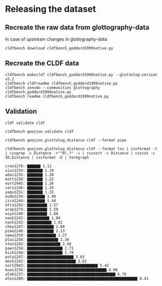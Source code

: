 # Releasing the dataset

## Recreate the raw data from glottography-data

In case of upstream changes in glottography-data:
```shell
cldfbench download cldfbench_goddard1999native.py
```

## Recreate the CLDF data

```shell
cldfbench makecldf cldfbench_goddard1999native.py --glottolog-version v5.2
cldfbench cldfreadme cldfbench_goddard1999native.py
cldfbench zenodo --communities glottography cldfbench_goddard1999native.py
cldfbench readme cldfbench_goddard1999native.py
```

## Validation

```shell
cldf validate cldf
```

```shell
cldfbench geojson.validate cldf
```

```shell
cldfbench geojson.glottolog_distance cldf --format pipe
```

```shell
cldfbench geojson.glottolog_distance cldf --format tsv | csvformat -t | csvgrep -c Distance -r"^0\.?" -i | csvsort -c Distance | csvcut -c ID,Distance | csvformat -E | termgraph
```

```
cree1270: ▇▇▇▇▇▇ 1.12 
sius1254: ▇▇▇▇▇▇▇ 1.19 
adai1235: ▇▇▇▇▇▇▇ 1.20 
matt1238: ▇▇▇▇▇▇▇ 1.22 
nort2945: ▇▇▇▇▇▇▇ 1.26 
sars1236: ▇▇▇▇▇▇▇ 1.29 
yaqu1251: ▇▇▇▇▇▇▇ 1.33 
eude1234: ▇▇▇▇▇▇▇▇ 1.40 
jica1244: ▇▇▇▇▇▇▇▇ 1.44 
otta1242: ▇▇▇▇▇▇▇▇▇ 1.57 
arap1274: ▇▇▇▇▇▇▇▇▇ 1.59 
wiyo1248: ▇▇▇▇▇▇▇▇▇ 1.68 
nauk1242: ▇▇▇▇▇▇▇▇▇▇ 1.84 
nask1242: ▇▇▇▇▇▇▇▇▇▇▇ 1.92 
chey1247: ▇▇▇▇▇▇▇▇▇▇▇▇ 2.08 
pima1248: ▇▇▇▇▇▇▇▇▇▇▇▇ 2.13 
nawa1259: ▇▇▇▇▇▇▇▇▇▇▇▇▇ 2.27 
plai1258: ▇▇▇▇▇▇▇▇▇▇▇▇▇▇ 2.36 
ston1242: ▇▇▇▇▇▇▇▇▇▇▇▇▇▇▇ 2.56 
pawn1254: ▇▇▇▇▇▇▇▇▇▇▇▇▇▇▇▇ 2.71 
kick1244: ▇▇▇▇▇▇▇▇▇▇▇▇▇▇▇▇ 2.78 
pota1247: ▇▇▇▇▇▇▇▇▇▇▇▇▇▇▇▇▇▇▇▇▇ 3.63 
mesk1242: ▇▇▇▇▇▇▇▇▇▇▇▇▇▇▇▇▇▇▇▇▇▇ 3.82 
nort2943: ▇▇▇▇▇▇▇▇▇▇▇▇▇▇▇▇▇▇▇▇▇▇▇▇▇▇▇▇▇▇▇▇ 5.42 
koas1236: ▇▇▇▇▇▇▇▇▇▇▇▇▇▇▇▇▇▇▇▇▇▇▇▇▇▇▇▇▇▇▇▇▇▇▇▇ 6.08 
alab1237: ▇▇▇▇▇▇▇▇▇▇▇▇▇▇▇▇▇▇▇▇▇▇▇▇▇▇▇▇▇▇▇▇▇▇▇▇▇▇▇▇ 6.79 
aleu1260: ▇▇▇▇▇▇▇▇▇▇▇▇▇▇▇▇▇▇▇▇▇▇▇▇▇▇▇▇▇▇▇▇▇▇▇▇▇▇▇▇▇▇▇▇▇▇▇▇▇▇ 8.41 
```
